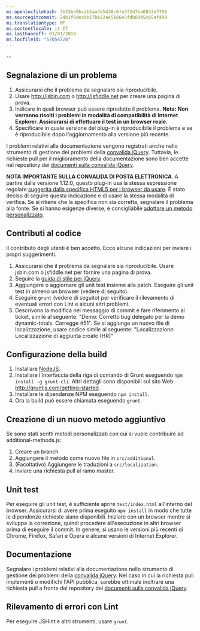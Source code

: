 ```yaml
---
ms.openlocfilehash: 3b33bb9bcab1aa7e5438c6fe3f2d7ba0833e7756
ms.sourcegitcommit: 24b1f6decbb17bb22a45166e5fdb0845c65af498
ms.translationtype: MT
ms.contentlocale: it-IT
ms.lasthandoff: 03/01/2019
ms.locfileid: "57054728"
---
```

--

## <a name="reporting-an-issue"></a>Segnalazione di un problema

1. Assicurarsi che il problema da segnalare sia riproducibile.
2. Usare http://jsbin.com o http://jsfiddle.net per creare una pagina di prova.
3. Indicare in quali browser può essere riprodotto il problema. **Nota: Non verranno risolti i problemi in modalità di compatibilità di Internet Explorer. Assicurarsi di effettuare il test in un browser reale.**
4. Specificare in quale versione del plug-in è riproducibile il problema e se è riproducibile dopo l'aggiornamento alla versione più recente.

I problemi relativi alla documentazione vengono registrati anche nello strumento di gestione dei problemi della [convalida jQuery](https://github.com/jzaefferer/jquery-validation/issues).
Tuttavia, le richieste pull per il miglioramento della documentazione sono ben accette nel repository dei [documenti sulla convalida jQuery](https://github.com/jzaefferer/validation-content).

**NOTA IMPORTANTE SULLA CONVALIDA DI POSTA ELETTRONICA**. A partire dalla versione 1.12.0, questo plug-in usa la stessa espressione regolare [suggerita dalla specifica HTML5 per i browser da usare](https://html.spec.whatwg.org/multipage/forms.html#valid-e-mail-address). È stato deciso di seguire questa indicazione e di usare la stessa modalità di verifica. Se si ritiene che la specifica non sia corretta, segnalare il problema alla fonte. Se si hanno esigenze diverse, è consigliabile [adottare un metodo personalizzato](http://jqueryvalidation.org/jQuery.validator.addMethod/).

## <a name="contributing-code"></a>Contributi al codice

Il contributo degli utenti è ben accetto. Ecco alcune indicazioni per inviare i propri suggerimenti.

1. Assicurarsi che il problema da segnalare sia riproducibile. Usare jsbin.com o jsfiddle.net per fornire una pagina di prova.
2. Seguire la [guida di stile per jQuery](http://contribute.jquery.com/style-guides/js).
3. Aggiungere o aggiornare gli unit test insieme alla patch. Eseguire gli unit test in almeno un browser (vedere di seguito).
4. Eseguire `grunt` (vedere di seguito) per verificare il rilevamento di eventuali errori con Lint e alcuni altri problemi.
5. Descrivono la modifica nel messaggio di commit e fare riferimento al ticket, simile al seguente: "Demo: Corretto bug delegato per la demo dynamic-totals. Corregge #51". Se si aggiunge un nuovo file di localizzazione, usare codice simile al seguente: "Localizzazione: Localizzazione di aggiunta croato (HR)"

## <a name="build-setup"></a>Configurazione della build

1. Installare [NodeJS](http://nodejs.org).
2. Installare l'interfaccia della riga di comando di Grunt eseguendo `npm install -g grunt-cli`. Altri dettagli sono disponibili sul sito Web http://gruntjs.com/getting-started.
3. Installare le dipendenze NPM eseguendo `npm install`.
4. Ora la build può essere chiamata eseguendo `grunt`.

## <a name="creating-a-new-additional-method"></a>Creazione di un nuovo metodo aggiuntivo

Se sono stati scritti metodi personalizzati con cui si vuole contribuire ad additional-methods.js:

1. Creare un branch
2. Aggiungere il metodo come nuovo file in `src/additional`.
3. (Facoltativo) Aggiungere le traduzioni a `src/localization`.
4. Inviare una richiesta pull al ramo master.

## <a name="unit-tests"></a>Unit test

Per eseguire gli unit test, è sufficiente aprire `test/index.html` all'interno del browser. Assicurarsi di avere prima eseguito `npm install` in modo che tutte le dipendenze richieste siano disponibili.
Iniziare con un browser mentre si sviluppa la correzione, quindi procedere all'esecuzione in altri browser prima di eseguire il commit. In genere, si usano le versioni più recenti di Chrome, Firefox, Safari e Opera e alcune versioni di Internet Explorer.

## <a name="documentation"></a>Documentazione

Segnalare i problemi relativi alla documentazione nello strumento di gestione dei problemi della [convalida jQuery](https://github.com/jzaefferer/jquery-validation/issues).
Nel caso in cui la richiesta pull implementi o modifichi l'API pubblica, sarebbe ottimale inoltrare una richiesta pull a fronte del repository dei [documenti sulla convalida jQuery](https://github.com/jzaefferer/validation-content).

## <a name="linting"></a>Rilevamento di errori con Lint

Per eseguire JSHint e altri strumenti, usare `grunt`.

